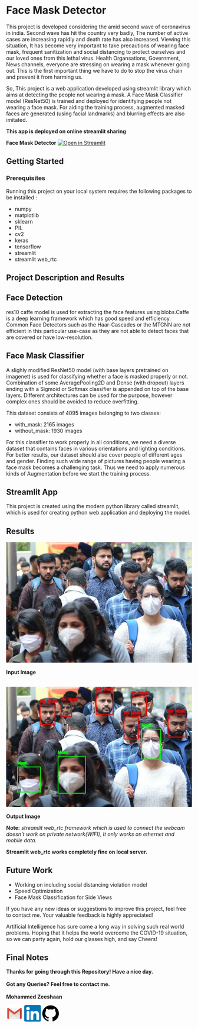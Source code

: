 # Face Mask Detector
 This project is developed considering the amid second wave of coronavirus in india. Second wave has hit the country very badly, The number of active cases are increasing rapidly and death rate has also increased. 
Viewing this situation, It has become very important to take precautions of wearing face mask, frequent sanitization and social distancing to protect ourselves and our loved ones from this lethal virus.
Health Organsations, Government, News channels, everyone are stressing on wearing a mask whenever going out. This is the first important thing we have to do to stop the virus chain and prevent it from harming us.

So, This project is a web application developed using streamlit library which aims at detecting the people not wearing a mask. A Face Mask Classifier model (ResNet50) is trained and deployed for identifying people not wearing a face mask. For aiding the training process, augmented masked faces are generated (using facial landmarks) and blurring effects are also imitated.

**This app is deployed on online streamlit sharing**

**Face Mask Detector** [![Open in Streamlit](https://static.streamlit.io/badges/streamlit_badge_black_white.svg)](https://share.streamlit.io/zeeshaan28/face-mask-detector/main/app.py)

## Getting Started

### Prerequisites
Running this project on your local system requires the following packages to be installed :

* numpy
* matplotlib
* sklearn
* PIL
* cv2
* keras
* tensorflow
* streamlit
* streamlit web_rtc


## Project Description and Results

## Face Detection
res10 caffe model is used for extracting the face features using blobs.Caffe is a deep learning framework which has good speed and efficiency. Common Face Detectors such as the Haar-Cascades or the MTCNN are not efficient in this particular use-case as they are not able to detect faces that are covered or have low-resolution.



## Face Mask Classifier
A slighly modified ResNet50 model (with base layers pretrained on imagenet) is used for classifying whether a face is masked properly or not. Combination of some AveragePooling2D and Dense (with dropout) layers ending with a Sigmoid or Softmax classifier is appended on top of the base layers. Different architectures can be used for the purpose, however complex ones should be avoided to reduce overfitting.

This dataset consists of 4095 images belonging to two classes:

* with_mask: 
2165 images
* without_mask: 
1930 images

For this classifier to work properly in all conditions, we need a diverse dataset that contains faces in various orientations and lighting conditions. For better results, our dataset should also cover people of different ages and gender. Finding such wide range of pictures having people wearing a face mask becomes a challenging task. Thus we need to apply numerous kinds of Augmentation before we start the training process.


## Streamlit App
This project is created using the modern python library called streamlit, which is used for creating python web application and deploying the model.


## Results

![Input Image](images/out.jpg?raw=true "Title")
<p align="left">
 <strong>Input Image</strong>
 </br>
</br>
</p>


![Output Image](images/result.jpeg)
<p align="left">
 <strong>Output Image</strong>
 </p>
 
 
 **Note:** *streamlit web_rtc framework which is used to connect the webcam doesn't work on private network(WIFI), It only works on ethernet and mobile data.*
 
 **Streamlit web_rtc works completely fine on local server.**

 
 
 
 ## Future Work
* Working on including social distancing violation model
* Speed Optimization
* Face Mask Classification for Side Views

If you have any new ideas or suggestions to improve this project, feel free to contact me. Your valuable feedback is highly appreciated!



Artificial Intelligence has sure come a long way in solving such real world problems. Hoping that it helps the world overcome the COVID-19 situation, so we can party again, hold our glasses high, and say Cheers!

## Final Notes
**Thanks for going through this Repository! Have a nice day.**</br>
</br>**Got any Queries? Feel free to contact me.**</br>
</br>**Mohammed Zeeshaan**
<p align="left">
<a href="mailto:zeeshaanuddin6@gmail.com"><img src="https://github.com/rohanrao619/Icons/blob/master/SVGs/Gmail.svg" height ="45" title="Gmail" alt="mailto:zeeshaanuddin6.com"></a>
 <a href="https://www.linkedin.com/in/mohammed-zeeshaan"><img src="https://github.com/rohanrao619/Icons/blob/master/SVGs/LinkedIn.svg" height ="45" title="LinkedIn" alt="https://www.linkedin.com/in/mohammed-zeeshaan"></a>
<a href="https://github.com/zeeshaan28"><img src="https://github.com/rohanrao619/Icons/blob/master/SVGs/GitHub.svg" height ="45" title="GitHub" alt="https://github.com/zeeshaan28"></a>

</p>
